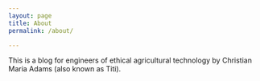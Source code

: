 ```yaml
---
layout: page
title: About
permalink: /about/

---
```


This is a blog for engineers of ethical agricultural technology by Christian Maria Adams (also known as Titi). 
